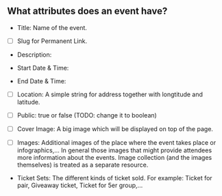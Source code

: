 What attributes does an event have?
-----------------------------------

- Title: Name of the event.

- [ ] Slug for Permanent Link.

- Description:

- Start Date & Time:

- End Date & Time:

- [ ] Location: A simple string for address together with longtitude and latitude.

- [ ] Public: true or false (TODO: change it to boolean)

- [ ] Cover Image: A big image which will be displayed on top of the page.

- [ ] Images: Additional images of the place where the event takes place or
  infographics,... In general those images that might provide attendees more
  information about the events. Image collection (and the images themselves) is
  treated as a separate resource.

- Ticket Sets: The different kinds of ticket sold. For example: Ticket for pair, Giveaway ticket, Ticket for 5er group,...

